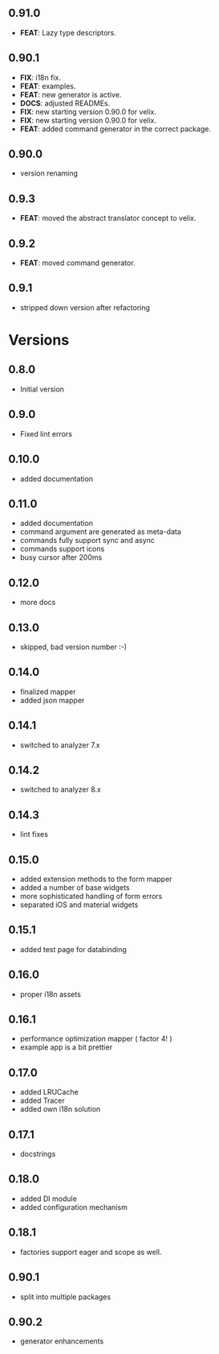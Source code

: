 ## 0.91.0

- **FEAT**: Lazy type descriptors.

## 0.90.1

- **FIX**: i18n fix.
- **FEAT**: examples.
- **FEAT**: new generator is active.
- **DOCS**: adjusted READMEs.
- **FIX**: new starting version 0.90.0 for velix.
- **FIX**: new starting version 0.90.0 for velix.
- **FEAT**: added command generator in the correct package.

## 0.90.0

- version renaming

## 0.9.3

 - **FEAT**: moved the abstract translator concept to velix.

## 0.9.2

 - **FEAT**: moved command generator.

## 0.9.1

 - stripped down version after refactoring

# Versions

## 0.8.0

- Initial version

## 0.9.0

- Fixed lint errors

## 0.10.0

- added documentation

## 0.11.0

- added documentation
- command argument are generated as meta-data
- commands fully support sync and async
- commands support icons
- busy cursor after 200ms

## 0.12.0

- more docs

## 0.13.0

- skipped, bad version number :-)

## 0.14.0

- finalized mapper
- added json mapper

## 0.14.1

- switched to analyzer 7.x

## 0.14.2

- switched to analyzer 8.x

## 0.14.3

- lint fixes

## 0.15.0

- added extension methods to the form mapper
- added a number of base widgets
- more sophisticated handling of form errors
- separated iOS and material widgets

## 0.15.1

- added test page for databinding

## 0.16.0

- proper i18n assets

## 0.16.1

- performance optimization mapper ( factor 4! )
- example app is a bit prettier

## 0.17.0

- added LRUCache
- added Tracer
- added own i18n solution

## 0.17.1

- docstrings

## 0.18.0

- added DI module
- added configuration mechanism

## 0.18.1

- factories support eager and scope as well.

## 0.90.1

- split into multiple packages

## 0.90.2

- generator enhancements
